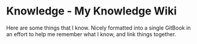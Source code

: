 # Knowledge - My Knowledge Wiki

Here are some things that I know. Nicely formatted into a single GitBook in an effort to help me remember what I know, and link things together.
